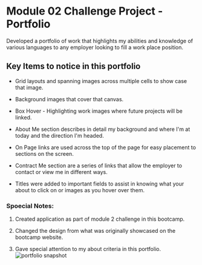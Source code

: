 # Module 02 Challenge Project - Portfolio
Developed a portfolio of work that highlights my abilities and knowledge
of various languages to any employer looking to fill a work place position. 


## Key Items to notice in this portfolio
* Grid layouts and spanning images across multiple cells to show case that image.

* Background images that cover that canvas.

* Box Hover - Highlighting work images where future projects will be linked.

* About Me section describes in detail my background and where I'm at today and the direction I'm headed.

* On Page links are used across the top of the page for easy placement to sections on the screen.

* Contract Me section are a series of links that allow the employer to contact or view me in different ways.

* Titles were added to important fields to assist in knowing what your about to click on or images as you hover over them.


### Spoecial Notes:
1. Created application as part of module 2 challenge in this bootcamp.

2. Changed the design from what was originally showcased on the bootcamp website.

3. Gave special attention to my about criteria in this portfolio.
![portfolio snapshot](https://user-images.githubusercontent.com/108200823/187459576-10551bd3-40eb-4d14-9be0-1b44c16b6f2f.png)
